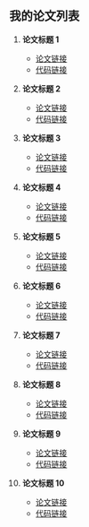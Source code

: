 ## 我的论文列表

1. **论文标题 1**  
   - [论文链接](https://example.com/paper1)  
   - [代码链接](https://example.com/paper1)

2. **论文标题 2**  
   - [论文链接](https://example.com/paper2)  
   - [代码链接](https://example.com/paper2)

3. **论文标题 3**  
   - [论文链接](https://example.com/paper3)  
   - [代码链接](https://example.com/paper3)

4. **论文标题 4**  
   - [论文链接](https://example.com/paper4)  
   - [代码链接](https://example.com/paper4)

5. **论文标题 5**  
   - [论文链接](https://example.com/paper5)  
   - [代码链接](https://example.com/paper5)

6. **论文标题 6**  
   - [论文链接](https://example.com/paper6)  
   - [代码链接](https://example.com/paper6)

7. **论文标题 7**  
   - [论文链接](https://example.com/paper7)  
   - [代码链接](https://example.com/paper7)

8. **论文标题 8**  
   - [论文链接](https://example.com/paper8)  
   - [代码链接](https://example.com/paper8)

9. **论文标题 9**  
   - [论文链接](https://example.com/paper9)  
   - [代码链接](https://example.com/paper9)

10. **论文标题 10**  
    - [论文链接](https://example.com/paper10)  
    - [代码链接](https://example.com/paper10)

